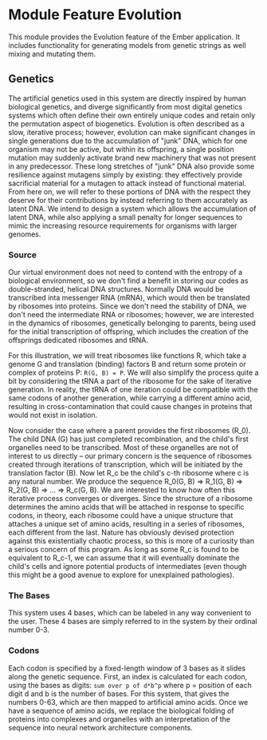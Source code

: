 # Module Feature Evolution
This module provides the Evolution feature of the Ember application.
It includes functionality for generating models from genetic strings as well
mixing and mutating them.

## Genetics
The artificial genetics used in this system are directly inspired by
human biological genetics, and diverge significantly from most digital
genetics systems which often define their own entirely unique codes and
retain only the permutation aspect of biogenetics. Evolution is often 
described as a slow, iterative process; however, evolution can make
significant changes in single generations due to the accumulation of
"junk" DNA, which for one organism may not be active, but within its
offspring, a single position mutation may suddenly activate brand new
machinery that was not present in any predecessor. These long stretches
of "junk" DNA also provide some resilience against mutagens simply by
existing: they effectively provide sacrificial material for a mutagen
to attack instead of functional material. From here on, we will refer
to these portions of DNA with the respect they deserve for their
contributions by instead referring to them accurately as latent DNA.
We intend to design a system which allows the accumulation of latent
DNA, while also applying a small penalty for longer sequences to
mimic the increasing resource requirements for organisms with larger
genomes.

### Source
Our virtual environment does not need to contend with the entropy of a
biological environment, so we don't find a benefit in storing our codes
as double-stranded, helical DNA structures. Normally DNA would be 
transcribed inta messenger RNA (mRNA), which would then be translated
by ribosomes into proteins. Since we don't need the stability of DNA, we
don't need the intermediate RNA or ribosomes; however, we are interested
in the dynamics of ribosomes, genetically belonging to parents, being
used for the initial transcription of offspring, which includes the
creation of the offsprings dedicated ribosomes and tRNA.

For this illustration, we will treat ribosomes like functions R, which take
a genome G and translation (binding) factors B and return some protein or 
complex of proteins P: `R(G, B) = P`. We will also simplify the process
quite a bit by considering the tRNA a part of the ribosome for the sake
of iterative generation. In reality, the tRNA of one iteration could be
compatible with the same codons of another generation, while carrying
a different amino acid, resulting in cross-contamination that could cause
changes in proteins that would not exist in isolation.

Now consider the case where a parent provides the first ribosomes (R_0). The 
child DNA (G) has just completed recombination, and the child's first organelles
need to be transcribed. Most of these organelles are not of interest to us
directly – our primary concern is the sequence of ribosomes created through
iterations of transcription, which will be initiated by the translation factor (B).
Now let R_c be the child's c-th ribosome where c is any natural number. 
We produce the sequence R_0(G, B) => R_1(G, B) => R_2(G, B) => ... => R_c(G, B).
We are interested to know how often this iterative process converges or
diverges. Since the structure of a ribosome determines the amino acids that
will be attached in response to specific codons, in theory, each ribosome
could have a unique structure that attaches a unique set of amino acids,
resulting in a series of ribosomes, each different from the last. Nature has
obviously devised protection against this existentially chaotic process, so
this is more of a curiosity than a serious concern of this program. As long
as some R_c is found to be equivalent to R_c-1, we can assume that it will
eventually dominate the child's cells and ignore potential products of 
intermediates (even though this might be a good avenue to explore for 
unexplained pathologies).

### The Bases
This system uses 4 bases, which can be labeled in any way convenient to the user.
These 4 bases are simply referred to in the system by their ordinal number 0-3.

### Codons
Each codon is specified by a fixed-length window of 3 bases as it slides along
the genetic sequence. First, an index is calculated for each codon, using the bases as
digits: `sum over p of d*b^p` where p = position of each digit d and b is the
number of bases. For this system, that gives the numbers 0-63, which are then
mapped to artificial amino acids. Once we have a sequence of amino acids, we
replace the biological folding of proteins into complexes and organelles with
an interpretation of the sequence into neural network architecture components.
